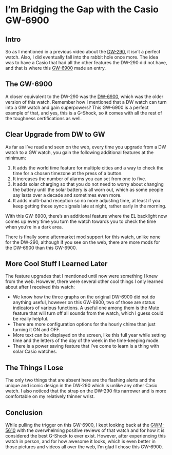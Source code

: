 # I’m Bridging the Gap with the Casio GW-6900

## Intro

So as I mentioned in a previous video about the [DW-290](https://www.casio.com/us/watches/casio/product.DW-290-1V), it isn’t a perfect watch. Also, I did eventually fall into the rabbit hole once more. The idea was to have a Casio that had all the other features the DW-290 did not have, and that is where this [GW-6900](https://www.casio.com/us/watches/gshock/product.GW-6900-1) made an entry.

## The GW-6900

A closer equivalent to the DW-290 was the [DW-6900](https://www.casio.com/us/watches/gshock/product.DW-6900-1V), which was the older version of this watch. Remember how I mentioned that a DW watch can turn into a GW watch and gain superpowers? This GW-6900 is a perfect example of that, and yes, this is a G-Shock, so it comes with all the rest of the toughness certifications as well.

## Clear Upgrade from DW to GW

As far as I’ve read and seen on the web, every time you upgrade from a DW watch to a GW watch, you gain the following additional features at the minimum:

1. It adds the world time feature for multiple cities and a way to check the time for a chosen timezone at the press of a button.
2. It increases the number of alarms you can set from one to five.
3. It adds solar charging so that you do not need to worry about changing the battery until the solar battery is all worn out, which as some people say lasts over a decade and sometimes even more.
4. It adds multi-band reception so no more adjusting time, at least if you keep getting those sync signals late at night, rather early in the morning.

With this GW-6900, there’s an additional feature where the EL backlight now comes up every time you turn the watch towards you to check the time when you’re in a dark area.

There is finally some aftermarket mod support for this watch, unlike none for the DW-290, although if you see on the web, there are more mods for the DW-6900 than this GW-6900.

## More Cool Stuff I Learned Later

The feature upgrades that I mentioned until now were something I knew from the web. However, there were several other cool things I only learned about after I received this watch:

- We know how the three graphs on the original DW-6900 did not do anything useful, however on this GW-6900, two of those are status indicators of various functions. A useful one among them is the Mute feature that will turn off all sounds from the watch, which I guess could be really helpful.
- There are more configuration options for the hourly chime than just turning it ON and OFF.
- More text can be displayed on the screen, like this full year while setting time and the letters of the day of the week in the time-keeping mode.
- There is a power saving feature that I’ve come to learn is a thing with solar Casio watches.

## The Things I Lose

The only two things that are absent here are the flashing alerts and the unique and iconic design in the DW-290 which is unlike any other Casio watch. I also noticed that the strap on the DW-290 fits narrower and is more comfortable on my relatively thinner wrist.

## Conclusion

While pulling the trigger on this GW-6900, I kept looking back at the [GWM-5610](https://www.casio.com/us/watches/gshock/product.GW-M5610-1) with the overwhelming positive reviews of that watch and for how it is considered the best G-Shock to ever exist. However, after experiencing this watch in person, and for how awesome it looks, which is even better in those pictures and videos all over the web, I’m glad I chose this GW-6900.
